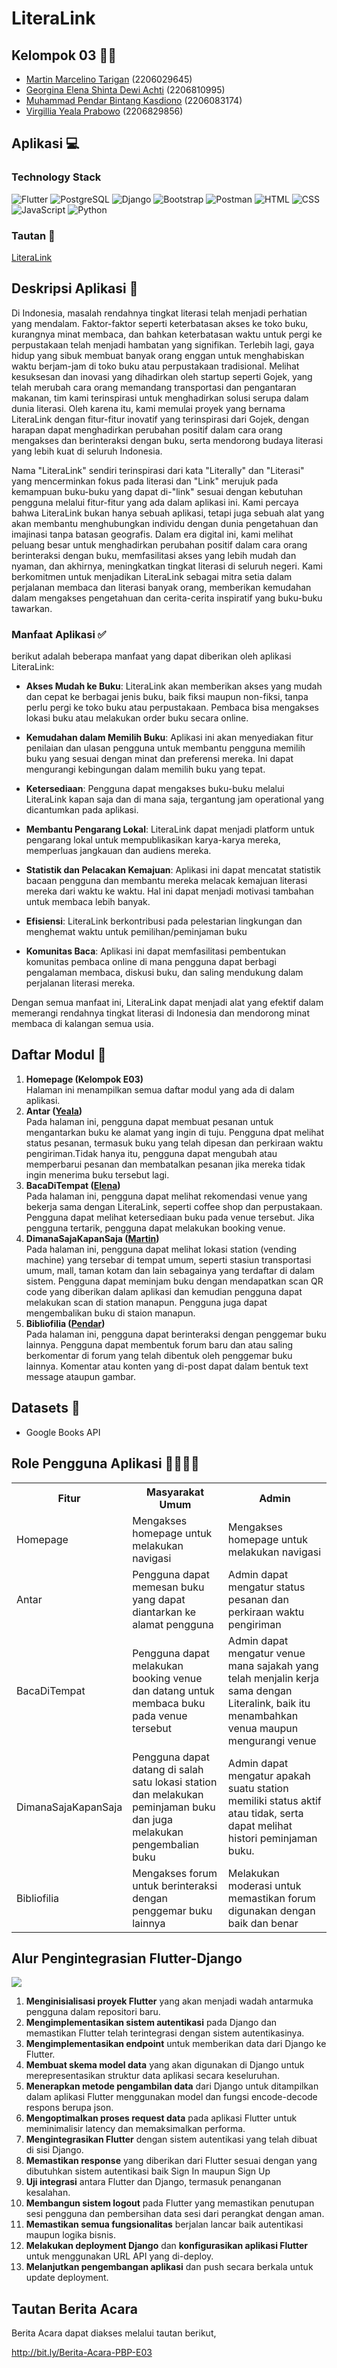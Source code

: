 # LiteraLink

## Kelompok 03 👨‍💻
- [Martin Marcelino Tarigan](https://github.com/MartinTarigan) (2206029645)
- [Georgina Elena Shinta Dewi Achti](https://github.com/georginaelena) (2206810995)
- [Muhammad Pendar Bintang Kasdiono](https://github.com/Pebintk) (2206083174)
- [Virgillia Yeala Prabowo](https://github.com/VirgilliaYeala) (2206829856)

## Aplikasi 💻
### Technology Stack
![Flutter](https://img.shields.io/badge/Flutter-%2302569B.svg?style=for-the-badge&logo=Flutter&logoColor=white)
![PostgreSQL](https://img.shields.io/badge/PostgreSQL-316192?style=for-the-badge&logo=postgresql&logoColor=white)
![Django](https://img.shields.io/badge/Django-092E20?style=for-the-badge&logo=django&logoColor=green)
![Bootstrap](https://img.shields.io/badge/Bootstrap-563D7C?style=for-the-badge&logo=bootstrap&logoColor=white)
![Postman](https://img.shields.io/badge/Postman-FF6C37?style=for-the-badge&logo=Postman&logoColor=white)
![HTML](https://img.shields.io/badge/HTML5-E34F26?style=for-the-badge&logo=html5&logoColor=white)
![CSS](https://img.shields.io/badge/CSS3-1572B6?style=for-the-badge&logo=css3&logoColor=white)
![JavaScript](https://img.shields.io/badge/JavaScript-323330?style=for-the-badge&logo=javascript&logoColor=F7DF1E)
![Python](https://img.shields.io/badge/Python-FFD43B?style=for-the-badge&logo=python&logoColor=blue)

### Tautan 🔗
[LiteraLink](http://literalink-e03-tk.pbp.cs.ui.ac.id/)

## Deskripsi Aplikasi 📙
Di Indonesia, masalah rendahnya tingkat literasi telah menjadi perhatian yang mendalam. Faktor-faktor seperti keterbatasan akses ke toko buku, kurangnya minat membaca, dan bahkan keterbatasan waktu untuk pergi ke perpustakaan telah menjadi hambatan yang signifikan. Terlebih lagi, gaya hidup yang sibuk membuat banyak orang enggan untuk menghabiskan waktu berjam-jam di toko buku atau perpustakaan tradisional. Melihat kesuksesan dan inovasi yang dihadirkan oleh startup seperti Gojek, yang telah merubah cara orang memandang transportasi dan pengantaran makanan, tim kami terinspirasi untuk menghadirkan solusi serupa dalam dunia literasi. Oleh karena itu, kami memulai proyek yang bernama LiteraLink dengan fitur-fitur inovatif yang terinspirasi dari Gojek, dengan harapan dapat menghadirkan perubahan positif dalam cara orang mengakses dan berinteraksi dengan buku, serta mendorong budaya literasi yang lebih kuat di seluruh Indonesia.

Nama "LiteraLink" sendiri terinspirasi dari kata "Literally" dan "Literasi" yang mencerminkan fokus pada literasi dan "Link" merujuk pada kemampuan buku-buku yang dapat di-"link" sesuai dengan kebutuhan pengguna melalui fitur-fitur yang ada dalam aplikasi ini. Kami percaya bahwa LiteraLink bukan hanya sebuah aplikasi, tetapi juga sebuah alat yang akan membantu menghubungkan individu dengan dunia pengetahuan dan imajinasi tanpa batasan geografis. Dalam era digital ini, kami melihat peluang besar untuk menghadirkan perubahan positif dalam cara orang berinteraksi dengan buku, memfasilitasi akses yang lebih mudah dan nyaman, dan akhirnya, meningkatkan tingkat literasi di seluruh negeri. Kami berkomitmen untuk menjadikan LiteraLink sebagai mitra setia dalam perjalanan membaca dan literasi banyak orang, memberikan kemudahan dalam mengakses pengetahuan dan cerita-cerita inspiratif yang buku-buku tawarkan.

### <b>Manfaat Aplikasi ✅</b><br/>
berikut adalah beberapa manfaat yang dapat diberikan oleh aplikasi LiteraLink:

- **Akses Mudah ke Buku**: LiteraLink akan memberikan akses yang mudah dan cepat ke berbagai jenis buku, baik fiksi maupun non-fiksi, tanpa perlu pergi ke toko buku atau perpustakaan. Pembaca bisa mengakses lokasi buku atau melakukan order buku secara online.

- **Kemudahan dalam Memilih Buku**: Aplikasi ini akan menyediakan fitur penilaian dan ulasan pengguna untuk membantu pengguna memilih buku yang sesuai dengan minat dan preferensi mereka. Ini dapat mengurangi kebingungan dalam memilih buku yang tepat.

- **Ketersediaan**: Pengguna dapat mengakses buku-buku melalui LiteraLink kapan saja dan di mana saja, tergantung jam operational yang dicantumkan pada aplikasi.

- **Membantu Pengarang Lokal**: LiteraLink dapat menjadi platform untuk pengarang lokal untuk mempublikasikan karya-karya mereka, memperluas jangkauan dan audiens mereka.

- **Statistik dan Pelacakan Kemajuan**: Aplikasi ini dapat mencatat statistik bacaan pengguna dan membantu mereka melacak kemajuan literasi mereka dari waktu ke waktu. Hal ini dapat menjadi motivasi tambahan untuk membaca lebih banyak.

- **Efisiensi**: LiteraLink berkontribusi pada pelestarian lingkungan dan menghemat waktu untuk pemilihan/peminjaman buku

- **Komunitas Baca**: Aplikasi ini dapat memfasilitasi pembentukan komunitas pembaca online di mana pengguna dapat berbagi pengalaman membaca, diskusi buku, dan saling mendukung dalam perjalanan literasi mereka.

Dengan semua manfaat ini, LiteraLink dapat menjadi alat yang efektif dalam memerangi rendahnya tingkat literasi di Indonesia dan mendorong minat membaca di kalangan semua usia.

## Daftar Modul 📂
1.  <b>Homepage (Kelompok E03)</b><br/>
    Halaman ini menampilkan semua daftar modul yang ada di dalam aplikasi.
1.  <b>Antar ([Yeala](https://github.com/VirgilliaYeala))</b><br/>
    Pada halaman ini, pengguna dapat membuat pesanan untuk mengantarkan buku ke alamat yang ingin di tuju. Pengguna dpat melihat status pesanan, termasuk buku yang telah dipesan dan perkiraan waktu pengiriman.Tidak hanya itu, pengguna dapat mengubah atau memperbarui pesanan dan membatalkan pesanan jika mereka tidak ingin menerima buku tersebut lagi.
2.  <b>BacaDiTempat ([Elena](https://github.com/georginaelena))</b><br/>
    Pada halaman ini, pengguna dapat melihat rekomendasi venue yang bekerja sama dengan LiteraLink, seperti coffee shop dan perpustakaan. Pengguna dapat melihat ketersediaan buku pada venue tersebut. Jika pengguna tertarik, pengguna dapat melakukan booking venue.
3.  <b>DimanaSajaKapanSaja ([Martin](https://github.com/MartinTarigan))</b><br/>
    Pada halaman ini, pengguna dapat melihat lokasi station (vending machine) yang tersebar di tempat umum, seperti stasiun transportasi umum, mall, taman kotam dan lain sebagainya yang terdaftar di dalam sistem. Pengguna dapat meminjam buku dengan mendapatkan scan QR code yang diberikan dalam aplikasi dan kemudian pengguna dapat melakukan scan di station manapun. Pengguna juga dapat mengembalikan buku di staion manapun.
4.  <b>Bibliofilia ([Pendar](https://github.com/Pebintk))</b><br/>
    Pada halaman ini, pengguna dapat berinteraksi dengan penggemar buku lainnya. Pengguna dapat membentuk  forum baru dan atau saling berkomentar di forum yang telah dibentuk oleh penggemar buku lainnya. Komentar atau konten yang di-post dapat dalam bentuk text message ataupun gambar.

## Datasets 💾
- Google Books API

## Role Pengguna Aplikasi 👨‍👩‍👧‍👦

<div>
    <table>
      <tr>
        <th>Fitur</th>
        <th>Masyarakat Umum</th>
        <th>Admin</th>
      </tr>
      <tr>
        <td>Homepage</td>
        <td>Mengakses homepage untuk melakukan navigasi</td>
        <td>Mengakses homepage untuk melakukan navigasi</td>
      </tr>
      <tr>
        <td>Antar</td>
        <td>Pengguna dapat memesan buku yang dapat diantarkan ke alamat pengguna</td>
        <td>Admin dapat mengatur status pesanan dan perkiraan waktu pengiriman</td>
      </tr>
      <tr>
        <td>BacaDiTempat</td>
        <td>Pengguna dapat melakukan booking venue dan datang untuk membaca buku pada venue tersebut</td>
        <td>Admin dapat mengatur venue mana sajakah yang telah menjalin kerja sama dengan Literalink, baik itu menambahkan venua maupun mengurangi venue</td>
      </tr>
      <tr>
        <td>DimanaSajaKapanSaja</td>
        <td>Pengguna dapat datang di salah satu lokasi station dan melakukan peminjaman buku dan juga melakukan pengembalian buku</td>
        <td>Admin dapat mengatur apakah suatu station memiliki status aktif atau tidak, serta dapat melihat histori peminjaman buku.</td>
      </tr>
      <tr>
        <td>Bibliofilia</td>
        <td>Mengakses forum untuk berinteraksi dengan penggemar buku lainnya</td>
        <td>Melakukan moderasi untuk memastikan forum digunakan dengan baik dan benar</td>
      </tr>
    </table>
  </div>

 ## Alur Pengintegrasian Flutter-Django
![](https://i.imgur.com/ytXyCyQ.png)
1. **Menginisialisasi proyek Flutter** yang akan menjadi wadah antarmuka pengguna dalam repositori baru.
2. **Mengimplementasikan sistem autentikasi** pada Django dan memastikan Flutter telah terintegrasi dengan sistem autentikasinya.
3. **Mengimplementasikan endpoint** untuk memberikan data dari Django ke Flutter.
4. **Membuat skema model data** yang akan digunakan di Django untuk merepresentasikan struktur data aplikasi secara keseluruhan.
5. **Menerapkan metode pengambilan data** dari Django untuk ditampilkan dalam aplikasi Flutter menggunakan model dan fungsi encode-decode respons berupa json.
6. **Mengoptimalkan proses request data** pada aplikasi Flutter untuk meminimalisir latency dan memaksimalkan performa.
7. **Mengintegrasikan Flutter** dengan sistem autentikasi yang telah dibuat di sisi Django.
8. **Memastikan response** yang diberikan dari Flutter sesuai dengan yang dibutuhkan sistem autentikasi baik Sign In maupun Sign Up
9. **Uji integrasi** antara Flutter dan Django, termasuk penanganan kesalahan.
10. **Membangun sistem logout** pada Flutter yang memastikan penutupan sesi pengguna dan pembersihan data sesi dari perangkat dengan aman.
11. **Memastikan semua fungsionalitas** berjalan lancar baik autentikasi maupun logika bisnis.
12. **Melakukan deployment Django** dan **konfigurasikan aplikasi Flutter** untuk menggunakan URL API yang di-deploy.
13. **Melanjutkan pengembangan aplikasi** dan push secara berkala untuk update deployment.

 ## Tautan Berita Acara
  Berita Acara dapat diakses melalui tautan berikut,

 http://bit.ly/Berita-Acara-PBP-E03